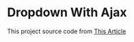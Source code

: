# Dropdown With Ajax
This project source code from <a href="https://kursuswebdesign.org/cara-menampilkan-data-select-option-ajax/">This Article</a>